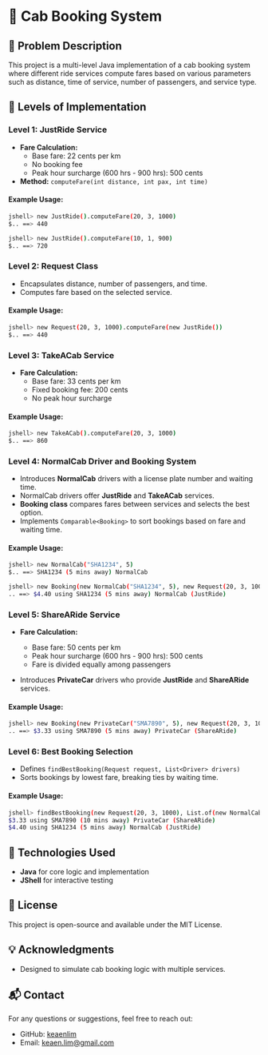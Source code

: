 # 🚖 Cab Booking System

## 📝 Problem Description

This project is a multi-level Java implementation of a cab booking system where different ride services compute fares based on various parameters such as distance, time of service, number of passengers, and service type.

## 📌 Levels of Implementation

### Level 1: JustRide Service
- **Fare Calculation:**
  - Base fare: 22 cents per km
  - No booking fee
  - Peak hour surcharge (600 hrs - 900 hrs): 500 cents
- **Method:** `computeFare(int distance, int pax, int time)`

#### Example Usage:
```sh
jshell> new JustRide().computeFare(20, 3, 1000)
$.. ==> 440

jshell> new JustRide().computeFare(10, 1, 900)
$.. ==> 720
```

### Level 2: Request Class
- Encapsulates distance, number of passengers, and time.
- Computes fare based on the selected service.

#### Example Usage:
```sh
jshell> new Request(20, 3, 1000).computeFare(new JustRide())
$.. ==> 440
```

### Level 3: TakeACab Service
- **Fare Calculation:**
  - Base fare: 33 cents per km
  - Fixed booking fee: 200 cents
  - No peak hour surcharge

#### Example Usage:
```sh
jshell> new TakeACab().computeFare(20, 3, 1000)
$.. ==> 860
```

### Level 4: NormalCab Driver and Booking System
- Introduces **NormalCab** drivers with a license plate number and waiting time.
- NormalCab drivers offer **JustRide** and **TakeACab** services.
- **Booking class** compares fares between services and selects the best option.
- Implements `Comparable<Booking>` to sort bookings based on fare and waiting time.

#### Example Usage:
```sh
jshell> new NormalCab("SHA1234", 5)
$.. ==> SHA1234 (5 mins away) NormalCab

jshell> new Booking(new NormalCab("SHA1234", 5), new Request(20, 3, 1000))
.. ==> $4.40 using SHA1234 (5 mins away) NormalCab (JustRide)
```

### Level 5: ShareARide Service
- **Fare Calculation:**
  - Base fare: 50 cents per km
  - Peak hour surcharge (600 hrs - 900 hrs): 500 cents
  - Fare is divided equally among passengers

- Introduces **PrivateCar** drivers who provide **JustRide** and **ShareARide** services.

#### Example Usage:
```sh
jshell> new Booking(new PrivateCar("SMA7890", 5), new Request(20, 3, 1000))
.. ==> $3.33 using SMA7890 (5 mins away) PrivateCar (ShareARide)
```

### Level 6: Best Booking Selection
- Defines `findBestBooking(Request request, List<Driver> drivers)`
- Sorts bookings by lowest fare, breaking ties by waiting time.

#### Example Usage:
```sh
jshell> findBestBooking(new Request(20, 3, 1000), List.of(new NormalCab("SHA1234", 5), new PrivateCar("SMA7890", 10)))
$3.33 using SMA7890 (10 mins away) PrivateCar (ShareARide)
$4.40 using SHA1234 (5 mins away) NormalCab (JustRide)
```

## 🚀 Technologies Used
- **Java** for core logic and implementation
- **JShell** for interactive testing

## 📜 License
This project is open-source and available under the MIT License.

## 💡 Acknowledgments
- Designed to simulate cab booking logic with multiple services.

## 📬 Contact
For any questions or suggestions, feel free to reach out:
- GitHub: [keaenlim](https://github.com/keaenlim)
- Email: keaen.lim@gmail.com
